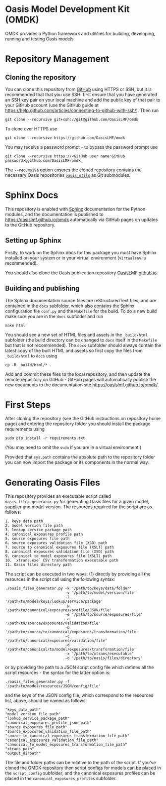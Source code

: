 Oasis Model Development Kit (OMDK)
==================================

OMDK provides a Python framework and utilities for building, developing, running and testing Oasis models.

# Repository Management

## Cloning the repository

You can clone this repository from <a href="https://github.com/OasisLMF/omdk" target="_blank">GitHub</a> using HTTPS or SSH, but it is recommended that that you use SSH: first ensure that you have generated an SSH key pair on your local machine and add the public key of that pair to your GitHub account (use the GitHub guide at https://help.github.com/articles/connecting-to-github-with-ssh/). Then run

    git clone --recursive git+ssh://git@github.com/OasisLMF/omdk

To clone over HTTPS use

    git clone --recursive https://github.com/OasisLMF/omdk

You may receive a password prompt - to bypass the password prompt use

    git clone --recursive https://<GitHub user name:GitHub password>@github.com/OasisLMF/omdk

The `--recursive` option ensures the cloned repository contains the necessary Oasis repositories <a href="https://github.com/OasisLMF/oasis_utils" target="_blank">`oasis_utils`</a> as Git submodules.

# Sphinx Docs

This repository is enabled with <a href="https://pypi.python.org/pypi/Sphinx" target="_blank">Sphinx</a> documentation for the Python modules, and the documentation is published to <a href="https://oasislmf.github.io/OasisLMF/omdk/" target="_blank">https://oasislmf.github.io/omdk</a> automatically via GitHub pages on updates to the GitHub repository.

## Setting up Sphinx

Firstly, to work on the Sphinx docs for this package you must have Sphinx installed on your system or in your virtual environment (`virtualenv` is recommended).

You should also clone the Oasis publication repository <a href="https://github.com/OasisLMF/OasisLMF.github.io" target="_blank">OasisLMF.github.io</a>.

## Building and publishing

The Sphinx documentation source files are reStructuredText files, and are contained in the `docs` subfolder, which also contains the Sphinx configuration file `conf.py` and the `Makefile` for the build. To do a new build make sure you are in the `docs` subfolder and run

    make html

You should see a new set of HTML files and assets in the `_build/html` subfolder (the build directory can be changed to `docs` itself in the `Makefile` but that is not recommended). The `docs` subfolder should always contain the latest copy of the built HTML and assets so first copy the files from `_build/html` to `docs` using

    cp -R _build/html/* .

Add and commit these files to the local repository, and then update the remote repository on GitHub - GitHub pages will automatically publish the new documents to the documentation site https://oasislmf.github.io/omdk/.

# First Steps

After cloning the repository (see the GitHub instructions on repository home page) and entering the repository folder you should install the package requirements using

    sudo pip install -r requirements.txt

(You may need to omit the `sudo` if you are in a virtual environment.)

Provided that `sys.path` contains the absolute path to the repository folder you can now import the package or its components in the normal way.

# Generating Oasis Files

This repository provides an executable script called `oasis_files_generator.py`
for generating Oasis files for a given model, supplier and model version. The
resources required for the script are as follows:

    1. keys data path
    2. model version file path
    3. lookup service package path
    4. canonical exposures profile path
    5. source exposures file path
    6. source exposures validation file (XSD) path
    7. source to canonical exposures file (XSLT) path
    8. canonical exposures validation file (XSD) path
    9. canonical to model exposures file (XSLT) path
    10. `xtrans.exe` CSV transformation executable path
    11. Oasis files directory path

The script can be executed in two ways: (1) directly by providing all the
resources in the script call using the following syntax:

    ./oasis_files_generator.py -k '/path/to/keys/data/folder'
                               -v '/path/to/model/version/file'
                               -l '/path/to/model/keys/lookup/service/package'
                               -p '/path/to/canonical/exposures/profile/JSON/file'
                               -e '/path/to/source/exposures/file'
                               -a '/path/to/source/exposures/validation/file'
                               -b '/path/to/source/to/canonical/exposures/transformation/file'
                               -c '/path/to/canonical/exposures/validation/file'
                               -d '/path/to/canonical/to/model/exposures/transformation/file'
                               -x '/path/to/xtrans/executable'
                               -o '/path/to/oasis/files/directory'

or by providing the path to a JSON script config file which defines all
the script resources - the syntax for the latter option is:

    ./oasis_files_generator.py -f '/path/to/model/resources/JSON/config/file'

and the keys of the JSON config file, which correspond to the resources list,
above, should be named as follows:

    "keys_data_path"
    "model_version_file_path"
    "lookup_service_package_path"
    "canonical_exposures_profile_json_path"
    "source_exposures_file_path"
    "source_exposures_validation_file_path"
    "source_to_canonical_exposures_transformation_file_path"
    "canonical_exposures_validation_file_path"
    "canonical_to_model_exposures_transformation_file_path"
    "xtrans_path"
    "output_dirpath"

The file and folder paths can be relative to the path of the script. If you've
cloned the OMDK repository then script configs for models can be placed in the
`script_config` subfolder, and the canonical exposures profiles can be placed
in the `canonical_exposures_profiles` subfolder.
